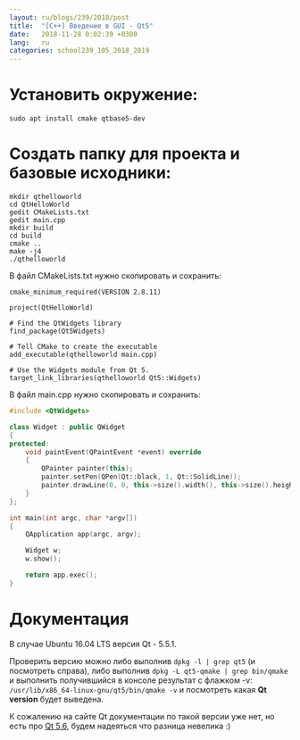 ```yaml
---
layout: ru/blogs/239/2018/post
title:  "[C++] Введение в GUI - Qt5"
date:   2018-11-28 0:02:39 +0300
lang:   ru
categories: school239_105_2018_2019
---
```


Установить окружение:
=========================================
```sudo apt install cmake qtbase5-dev```

Создать папку для проекта и базовые исходники:
===========================================

```
mkdir qthelloworld
cd QtHelloWorld
gedit CMakeLists.txt
gedit main.cpp
mkdir build
cd build
cmake ..
make -j4
./qthelloworld
```

В файл CMakeLists.txt нужно скопировать и сохранить:

```
cmake_minimum_required(VERSION 2.8.11)

project(QtHelloWorld)

# Find the QtWidgets library
find_package(Qt5Widgets)

# Tell CMake to create the executable
add_executable(qthelloworld main.cpp)

# Use the Widgets module from Qt 5.
target_link_libraries(qthelloworld Qt5::Widgets)
```

В файл main.cpp нужно скопировать и сохранить:

```cpp
#include <QtWidgets>

class Widget : public QWidget
{
protected:
    void paintEvent(QPaintEvent *event) override
    {
        QPainter painter(this);
        painter.setPen(QPen(Qt::black, 1, Qt::SolidLine));
        painter.drawLine(0, 0, this->size().width(), this->size().height());
    }
};

int main(int argc, char *argv[])
{
    QApplication app(argc, argv);

    Widget w;
    w.show();

    return app.exec();
}
```

Документация
===========================================

В случае Ubuntu 16.04 LTS версия Qt - 5.5.1.

Проверить версию можно либо выполнив ```dpkg -l | grep qt5``` (и посмотреть справа),
либо выполнив ```dpkg -L qt5-qmake | grep bin/qmake``` и выполнить получившийся в консоле результат с флажком -v: ```/usr/lib/x86_64-linux-gnu/qt5/bin/qmake -v``` и посмотреть какая **Qt version** будет выведена.

К сожалению на сайте Qt документации по такой версии уже нет, но есть про [Qt 5.6](http://doc.qt.io/qt-5.6/qpainter.html), будем надеяться что разница невелика :)
